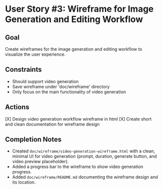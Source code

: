# User Story #3: Wireframe for Image Generation and Editing Workflow

## Goal

Create wireframes for the image generation and editing workflow to visualize the user experience.

## Constraints

- Should support video generation
- Save wireframe under 'doc/wireframe' directory
- Only focus on the main functionality of video generation

## Actions

[X] Design video generation workflow wireframe in html
[X] Create short and clean documentation for wireframe design

## Completion Notes

- Created `doc/wireframe/video-generation-wireframe.html` with a clean, minimal UI for video generation (prompt, duration, generate button, and video preview placeholder).
- Added a progress bar to the wireframe to show video generation progress.
- Added `doc/wireframe/README.md` documenting the wireframe design and its location.
